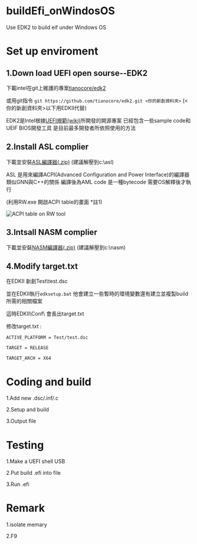 # buildEfi_onWindosOS
Use EDK2 to build eif under Windows OS

# Set up enviroment
## 1.Down load UEFI open sourse--EDK2

下載intel在git上維護的專案[tianocore/edk2](https://github.com/tianocore/edk2.git)

或用git指令 ```git https://github.com/tianocore/edk2.git <你的新創資料夾>``` (<你的新創資料夾>以下用EDKII代替)

EDK2是Intel根據[UEFI規範(wiki)](https://zh.wikipedia.org/wiki/%E7%B5%B1%E4%B8%80%E5%8F%AF%E5%BB%B6%E4%BC%B8%E9%9F%8C%E9%AB%94%E4%BB%8B%E9%9D%A2)所開發的開源專案 已經包含一些sample code和UEIF BIOS開發工具 是目前最多開發者所依照使用的方法


## 2.Install ASL complier

下載並安裝[ASL編譯器(.zip)](https://acpica.org/sites/acpica/files/iasl-win-20190405.zip) (建議解壓到c:\asl)

ASL 是用來編譯ACPI(Advanced Configuration and Power Interface)的編譯器 類似GNN與C++的關係 編譯後為AML code 是一種bytecode 需要OS解釋後才執行

(利用RW.exe 開啟ACPI table的畫面 *註1)

![ACPI table on RW tool](https://user-images.githubusercontent.com/29775017/208063984-d8b1c20f-4e9d-4da5-9f73-6dd99fe1041c.png)


## 3.Intsall NASM complier

下載並安裝[NASM編譯器(.zip)](https://www.nasm.us/pub/nasm/releasebuilds/2.14.02/win64/nasm-2.14.02-win64.zip) (建議解壓到c:\nasm)


## 4.Modify target.txt

在EDKII 新創Test\test.dsc

並在EDKII執行```edksetup.bat``` 他會建立一些暫時的環境變數還有建立並複製build所需的相關檔案

這時EDKII\Conf\ 會長出target.txt 

修改target.txt :

```ACTIVE_PLATFORM = Test/test.dsc```

```TARGET = RELEASE```

```TARGET_ARCH = X64```


# Coding and build 

1.Add new .dsc/.inf/.c

2.Setup and build

3.Output file

# Testing
1.Make a UEFI shell USB

2.Put build .efi into file

3.Run .efi

# Remark
1.isolate memary

2.F9
